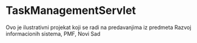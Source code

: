 # TaskManagementServlet

Ovo je ilustrativni projekat koji se radi na predavanjima iz predmeta Razvoj informacionih sistema, PMF, Novi Sad
